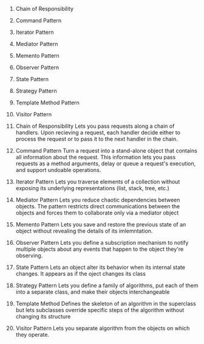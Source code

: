 
1. Chain of Responsibility
2. Command Pattern
3. Iterator Pattern
4. Mediator Pattern
5. Memento Pattern
6. Observer Pattern
7. State Pattern
8. Strategy Pattern
9. Template Method Pattern
10. Visitor Pattern

1. Chain of Responsibility
    Lets you pass requests along a chain of handlers. Upon recieving a request, each handler
    decide either to process the request or to pass it to the next handler in the chain.

2. Command Pattern
    Turn a request into a stand-alone object that contains all information about the request.
    This information lets you pass requests as a method arguments, delay or queue a request's
    execution, and support undoable operations.

3. Iterator Pattern
    Lets you traverse elements of a collection without exposing its underlying representations
    (list, stack, tree, etc.)

4. Mediator Pattern
    Lets you reduce chaotic dependencies between objects. The pattern restricts direct 
    communications between the objects and forces them to collaborate only via a mediator object

5. Memento Pattern
    Lets you save and restore the previous state of an object without revealing the details of its imlemntation.

6. Observer Pattern
    Lets you define a subscription mechanism to notify multiple objects about any events that happen to the object they're observing.

7. State Pattern
    Lets an object alter its behavior when its internal state changes. It appears as if the oject changes its class

8. Strategy Pattern
    Lets you define a family of algorithms, put each of them into a separate class, and make their objects interchangeable

9. Template Method
    Defines the skeleton of an algorithm in the superclass but lets subclasses override specific steps of the algorithm without changing its structure

10. Visitor Pattern
    Lets you separate algorithm from the objects on which they operate.